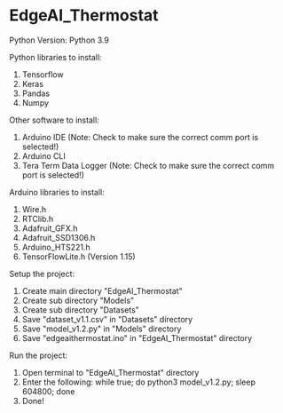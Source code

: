 # EdgeAI_Thermostat  

Python Version: Python 3.9

Python libraries to install:
1) Tensorflow
2) Keras
3) Pandas
4) Numpy

Other software to install:
1) Arduino IDE (Note: Check to make sure the correct comm port is selected!)
2) Arduino CLI
3) Tera Term Data Logger (Note: Check to make sure the correct comm port is selected!)

Arduino libraries to install: 
1) Wire.h
2) RTClib.h
3) Adafruit_GFX.h
4) Adafruit_SSD1306.h
5) Arduino_HTS221.h
6) TensorFlowLite.h (Version 1.15)

Setup the project:
1) Create main directory "EdgeAI_Thermostat"
2) Create sub directory "Models"
3) Create sub directory "Datasets"
4) Save "dataset_v1.1.csv" in "Datasets" directory
5) Save "model_v1.2.py" in "Models" directory
6) Save "edgeaithermostat.ino" in "EdgeAI_Thermostat" directory

Run the project:
1) Open terminal to "EdgeAI_Thermostat" directory 
2) Enter the following: while true; do python3 model_v1.2.py; sleep 604800; done
3) Done!
